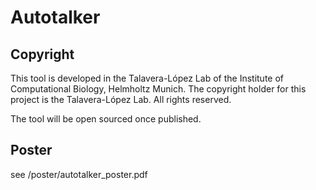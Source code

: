 # Autotalker

## Copyright
This tool is developed in the Talavera-López Lab of the Institute of Computational Biology, Helmholtz Munich. The copyright holder for this project is the Talavera-López Lab. All rights reserved.

The tool will be open sourced once published.

## Poster
see /poster/autotalker_poster.pdf
